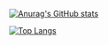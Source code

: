 [![Anurag's GitHub stats](https://github-readme-stats.vercel.app/api?username=54dbd&theme=algolia&show_icons=true)](https://github.com/anuraghazra/github-readme-stats)

[![Top Langs](https://github-readme-stats.vercel.app/api/top-langs/?username=54dbd&layout=compact)](https://github.com/anuraghazra/github-readme-stats)
